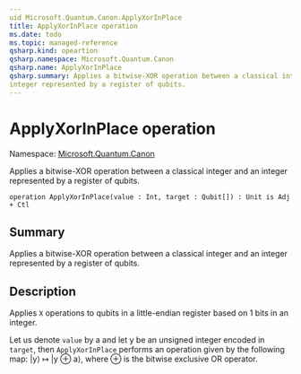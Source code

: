 ```yaml
---
uid Microsoft.Quantum.Canon.ApplyXorInPlace
title: ApplyXorInPlace operation
ms.date: todo
ms.topic: managed-reference
qsharp.kind: opeartion
qsharp.namespace: Microsoft.Quantum.Canon
qsharp.name: ApplyXorInPlace
qsharp.summary: Applies a bitwise-XOR operation between a classical integer and an
integer represented by a register of qubits.
---
```


# ApplyXorInPlace operation

Namespace: [Microsoft.Quantum.Canon](xref:Microsoft.Quantum.Canon)

Applies a bitwise-XOR operation between a classical integer and an
integer represented by a register of qubits.
```qsharp
operation ApplyXorInPlace(value : Int, target : Qubit[]) : Unit is Adj + Ctl
```

## Summary
Applies a bitwise-XOR operation between a classical integer and an
integer represented by a register of qubits.

## Description
Applies `X` operations to qubits in a little-endian register based on
1 bits in an integer.

Let us denote `value` by a and let y be an unsigned integer encoded in `target`,
then `ApplyXorInPlace` performs an operation given by the following map:
|y⟩ ↦ |y ⊕ a⟩, where ⊕ is the bitwise exclusive OR operator.
